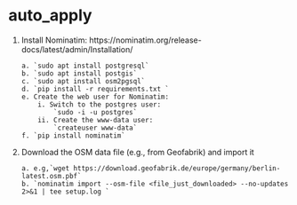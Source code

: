 # auto_apply

<ol>
<li> Install Nominatim: https://nominatim.org/release-docs/latest/admin/Installation/
    
    a. `sudo apt install postgresql`
    b. `sudo apt install postgis`
    c. `sudo apt install osm2pgsql`
    d. `pip install -r requirements.txt `
    e. Create the web user for Nominatim:
        i. Switch to the postgres user:
            `sudo -i -u postgres`
        ii. Create the www-data user:
            `createuser www-data`
    f. `pip install nominatim`
</li>
<li> Download the OSM data file (e.g., from Geofabrik) and import it
    
    a. e.g,`wget https://download.geofabrik.de/europe/germany/berlin-latest.osm.pbf`
    b. `nominatim import --osm-file <file_just_downloaded> --no-updates 2>&1 | tee setup.log `
</li>
</ol>
